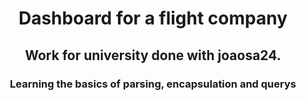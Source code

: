 <div id = "header"  align="center"> 
<h1 align="center"> Dashboard for a flight company
<h2> Work for university done with joaosa24. </h2>
<h3> Learning the basics of parsing, encapsulation and querys </h3>
